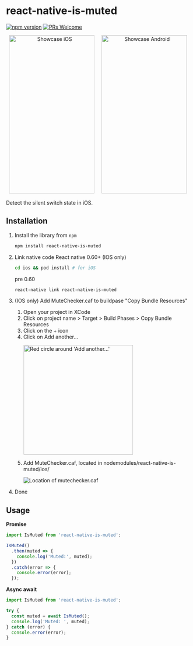 # react-native-is-muted

[![npm version](https://img.shields.io/npm/v/react-native-is-muted.svg)](https://www.npmjs.com/package/react-native-is-muted)
[![PRs Welcome](https://img.shields.io/badge/PRs-welcome-brightgreen.svg)](http://makeapullrequest.com)

<p align="center"><img src="https://github.com/nylsoo/react-native-is-muted/blob/master/isMutedExample.ios.gif?raw=true" alt="Showcase iOS" width="234" height="433">&nbsp;&nbsp;&nbsp;&nbsp;&nbsp;<img src="https://github.com/nylsoo/react-native-is-muted/blob/master/isMutedExample.android.gif?raw=true" alt="Showcase Android" width="234" height="433"></p>

Detect the silent switch state in iOS.

## Installation

1. Install the library from `npm`
   ```sh
   npm install react-native-is-muted
   ```
2. Link native code
   React native 0.60+ (IOS only)

   ```sh
   cd ios && pod install # for iOS
   ```

   pre 0.60

   ```sh
   react-native link react-native-is-muted
   ```

3. (IOS only) Add MuteChecker.caf to buildpase "Copy Bundle Resources"
   1. Open your project in XCode
   2. Click on project name > Target > Build Phases > Copy Bundle Resources
   3. Click on the + icon
   4. Click on Add another...
      <p><img src="https://github.com/nylsoo/react-native-is-muted/blob/master/Step4.png?raw=true" alt="Red circle around 'Add another...'" height="300"></p>
   5. Add MuteChecker.caf, located in nodemodules/react-native-is-muted/ios/
      <p><img src="https://github.com/nylsoo/react-native-is-muted/blob/master/Step5.png?raw=true" alt="Location of mutechecker.caf"></p>
4. Done

## Usage

**Promise**

```js
import IsMuted from 'react-native-is-muted';

IsMuted()
  .then(muted => {
    console.log('Muted:', muted);
  })
  .catch(error => {
    console.error(error);
  });
```

**Async await**

```js
import IsMuted from 'react-native-is-muted';

try {
  const muted = await IsMuted();
  console.log('Muted: ', muted);
} catch (error) {
  console.error(error);
}
```

